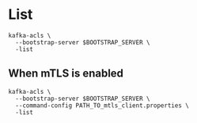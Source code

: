 # List
```
kafka-acls \
  --bootstrap-server $BOOTSTRAP_SERVER \
  -list
```
## When mTLS is enabled
```
kafka-acls \
  --bootstrap-server $BOOTSTRAP_SERVER \
  --command-config PATH_TO_mtls_client.properties \
  -list
```

